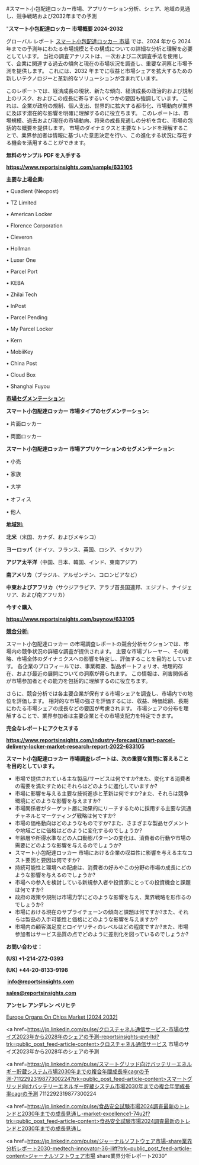 #スマート小包配達ロッカー市場、アプリケーション分析、シェア、地域の見通し、競争戦略および2032年までの予測

"<strong>スマート小包配達ロッカー 市場概要 2024-2032</strong>

グローバル レポート <a href=https://www.reportsinsights.com/sample/633105>スマート小包配達ロッカー 市場</a> では、2024 年から 2024 年までの予測年にわたる市場規模とその構成についての詳細な分析と理解を必要としています。 当社の調査アナリストは、一次および二次調査手法を使用して、企業に関連する過去の傾向と現在の市場状況を調査し、重要な洞察と市場予測を提供します。 これには、2032 年までに収益と市場シェアを拡大​​するための新しいテクノロジーと革新的なソリューションが含まれています。

このレポートでは、経済成長の現状、新たな傾向、経済成長の政治的および規制上のリスク、およびこの成長に寄与するいくつかの要因も強調しています。 これは、企業が政府の規制、個人支出、世界的に拡大する都市化、市場動向が業界に及ぼす潜在的な影響を明確に理解するのに役立ちます。 このレポートは、市場規模、過去および現在の市場動向、将来の成長見通しの分析を含む、市場の包括的な概要を提供します。 市場のダイナミクスと主要なトレンドを理解することで、業界参加者は情報に基づいた意思決定を行い、この進化する状況に存在する機会を活用することができます。

<strong><b>無料のサンプル PDF を入手する</b></strong>

<a href=https://www.reportsinsights.com/sample/633105><strong><u>https://www.reportsinsights.com/sample/633105</u></strong></a>

<strong>主要な上場企業:</strong>

• Quadient (Neopost)

• TZ Limited

• American Locker

• Florence Corporation

• Cleveron

• Hollman

• Luxer One

• Parcel Port

• KEBA

• Zhilai Tech

• InPost

• Parcel Pending

• My Parcel Locker

• Kern

• MobiiKey

• China Post

• Cloud Box

• Shanghai Fuyou

<strong><u>市場セグメンテーション</u></strong><strong><u>:</u></strong>

<strong>スマート小包配達ロッカー 市場タイプのセグメンテーション:</strong>

• 片面ロッカー

• 両面ロッカー

<strong>スマート小包配達ロッカー 市場アプリケーションのセグメンテーション:</strong>

• 小売

• 家族

• 大学

• オフィス

• 他人

<strong><u>地域別</u></strong><strong><u>:</u></strong>

<strong>北米</strong>（米国、カナダ、およびメキシコ）

<strong>ヨーロッパ</strong>（ドイツ、フランス、英国、ロシア、イタリア）

<strong>アジア太平洋</strong>（中国、日本、韓国、インド、東南アジア）

<strong>南アメリカ</strong>（ブラジル、アルゼンチン、コロンビアなど）

<strong>中東およびアフリカ</strong>（サウジアラビア、アラブ首長国連邦、エジプト、ナイジェリア、および南アフリカ）

<strong>今すぐ購入</strong>

<a href=https://www.reportsinsights.com/buynow/633105><strong><u>https://www.reportsinsights.com/buynow/633105</u></strong></a>

<strong><u>競合分析:</u></strong>

スマート小包配達ロッカー の市場調査レポートの競合分析セクションでは、市場内の競争状況の詳細な調査が提供されます。 主要な市場プレーヤー、その戦略、市場全体のダイナミクスへの影響を特定し、評価することを目的としています。 各企業のプロフィールでは、事業概要、製品ポートフォリオ、地理的存在、および最近の展開についての洞察が得られます。 この情報は、利害関係者が市場参加者とその能力を包括的に理解するのに役立ちます。

さらに、競合分析では各主要企業が保有する市場シェアを調査し、市場内での地位を評価します。 相対的な市場の強さを評価するには、収益、時価総額、長期にわたる市場シェアの成長などの要因が考慮されます。 市場シェアの分布を理解することで、業界参加者は主要企業とその市場支配力を特定できます。

<strong>完全なレポートにアクセスする</strong>

<a href=https://www.reportsinsights.com/industry-forecast/smart-parcel-delivery-locker-market-research-report-2022-633105><strong><u><b>https://www.reportsinsights.com/industry-forecast/smart-parcel-delivery-locker-market-research-report-2022-633105</b></u></strong></a>

<strong><b>スマート小包配達ロッカー 市場調査レポートは、次の重要な質問に答えることを目的としています。</b></strong>
<ul>
  <li>市場で提供されている主な製品/サービスは何ですか?また、変化する消費者の需要を満たすためにそれらはどのように進化していますか?</li>
  <li>市場に影響を与える主要な技術進歩と革新は何ですか?また、それらは競争環境にどのような影響を与えますか?</li>
  <li>市場関係者がターゲット層に効果的にリーチするために採用する主要な流通チャネルとマーケティング戦略は何ですか?</li>
  <li>市場の価格動向はどのようなものですか?また、さまざまな製品セグメントや地域ごとに価格はどのように変化するのでしょうか?</li>
  <li>年齢層や所得水準などの人口動態パターンの変化は、消費者の行動や市場の需要にどのような影響を与えるのでしょうか?</li>
  <li>スマート小包配達ロッカー 市場における企業の収益性に影響を与える主なコスト要因と要因は何ですか?</li>
  <li>持続可能性と環境への配慮は、消費者の好みやこの分野の市場の成長にどのような影響を与えるのでしょうか?</li>
  <li>市場への参入を検討している新規参入者や投資家にとっての投資機会と課題は何ですか?</li>
  <li>政府の政策や規制は市場力学にどのような影響を与え、業界戦略を形作るのでしょうか?</li>
  <li>市場における現在のサプライチェーンの傾向と課題は何ですか?また、それらは製品の入手可能性と価格にどのような影響を与えますか?</li>
  <li>市場内の顧客満足度とロイヤリティのレベルはどの程度ですか?また、市場参加者はサービス品質の点でどのように差別化を図っているのでしょうか?</li>
</ul>
<strong>お問い合わせ：</strong>

<strong>(US) +1-214-272-0393</strong>

<strong>(UK) +44-20-8133-9198</strong>

<strong> </strong><a href=info@reportsinsights.com><strong><u>info@reportsinsights.com</u></strong></a>

<a href=sales@reportsinsights.com><strong><u>sales@reportsinsights.com</u></strong></a>

<strong>アンセレ アンデレン ベリヒテ</strong>

<a href=https://www.linkedin.com/pulse/europe-organs-on-chips-market-analysis-identifying-zp1mf/>Europe Organs On Chips Market [2024 2032]</a>

<a href=https://jp.linkedin.com/pulse/クロスチャネル通信サービス-市場のサイズ2023年から2028年のシェアの予測-reportsinsights-pvt-ltd?trk=public_post_feed-article-content>クロスチャネル通信サービス 市場のサイズ2023年から2028年のシェアの予測</a>

<a href=https://jp.linkedin.com/pulse/スマートグリッド向けバッテリーエネルギー貯蔵システム市場2030年までの複合年間成長率cagrの予測-7112292319877300224?trk=public_post_feed-article-content>スマートグリッド向けバッテリーエネルギー貯蔵システム市場2030年までの複合年間成長率cagrの予測 7112292319877300224</a>

<a href=https://jp.linkedin.com/pulse/食品安全試験市場2024調査最新のトレンドと2030年までの成長見通し-market-excellence1-74u2f?trk=public_post_feed-article-content>食品安全試験市場2024調査最新のトレンドと2030年までの成長見通し</a>

<a href=https://jp.linkedin.com/pulse/ジャーナルソフトウェア市場-share業界分析レポート2030-medtech-innovator-36-iliff?trk=public_post_feed-article-content>ジャーナルソフトウェア市場 share業界分析レポート2030</a>"
